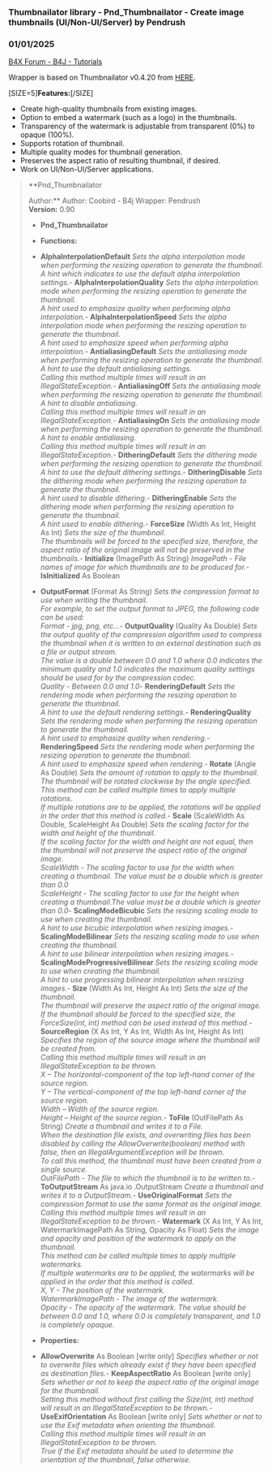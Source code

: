 ### Thumbnailator library - Pnd_Thumbnailator - Create image thumbnails (UI/Non-UI/Server) by Pendrush
### 01/01/2025
[B4X Forum - B4J - Tutorials](https://www.b4x.com/android/forum/threads/164895/)

Wrapper is based on Thumbnailator v0.4.20 from [HERE](https://github.com/coobird/thumbnailator).  
  
[SIZE=5]**Features:**[/SIZE]  

- Create high-quality thumbnails from existing images.
- Option to embed a watermark (such as a logo) in the thumbnails.
- Transparency of the watermark is adjustable from transparent (0%) to opaque (100%).
- Supports rotation of thumbnail.
- Multiple quality modes for thumbnail generation.
- Preserves the aspect ratio of resulting thumbnail, if desired.
- Work on UI/Non-UI/Server applications.

  
> **Pnd\_Thumbnailator  
>   
> Author:** Author: Coobird - B4j Wrapper: Pendrush  
> **Version:** 0.90  
>
> - **Pnd\_Thumbnailator**
>
> - **Functions:**
>
> - **AlphaInterpolationDefault**
> *Sets the alpha interpolation mode when performing the resizing operation to generate the thumbnail.  
>  A hint which indicates to use the default alpha interpolation settings.*- **AlphaInterpolationQuality**
> *Sets the alpha interpolation mode when performing the resizing operation to generate the thumbnail.  
>  A hint used to emphasize quality when performing alpha interpolation.*- **AlphaInterpolationSpeed**
> *Sets the alpha interpolation mode when performing the resizing operation to generate the thumbnail.  
>  A hint used to emphasize speed when performing alpha interpolation.*- **AntialiasingDefault**
> *Sets the antialiasing mode when performing the resizing operation to generate the thumbnail.  
>  A hint to use the default antialiasing settings.  
>  Calling this method multiple times will result in an IllegalStateException.*- **AntialiasingOff**
> *Sets the antialiasing mode when performing the resizing operation to generate the thumbnail.  
>  A hint to disable antialiasing.  
>  Calling this method multiple times will result in an IllegalStateException.*- **AntialiasingOn**
> *Sets the antialiasing mode when performing the resizing operation to generate the thumbnail.  
>  A hint to enable antialiasing.  
>  Calling this method multiple times will result in an IllegalStateException.*- **DitheringDefault**
> *Sets the dithering mode when performing the resizing operation to generate the thumbnail.  
>  A hint to use the default dithering settings.*- **DitheringDisable**
> *Sets the dithering mode when performing the resizing operation to generate the thumbnail.  
>  A hint used to disable dithering.*- **DitheringEnable**
> *Sets the dithering mode when performing the resizing operation to generate the thumbnail.  
>  A hint used to enable dithering.*- **ForceSize** (Width As Int, Height As Int)
> *Sets the size of the thumbnail.  
>  The thumbnails will be forced to the specified size, therefore, the aspect ratio of the original image will not be preserved in the thumbnails.*- **Initialize** (ImagePath As String)
> *ImagePath - File names of image for which thumbnails are to be produced for.*- **IsInitialized** As Boolean
> - **OutputFormat** (Format As String)
> *Sets the compression format to use when writing the thumbnail.  
>  For example, to set the output format to JPEG, the following code can be used:  
>  Format - jpg, png, etc…*- **OutputQuality** (Quality As Double)
> *Sets the output quality of the compression algorithm used to compress the thumbnail when it is written to an external destination such as a file or output stream.  
>  The value is a double between 0.0 and 1.0 where 0.0 indicates the minimum quality and 1.0 indicates the maximum quality settings should be used for by the compression codec.  
>  Quality - Between 0.0 and 1.0*- **RenderingDefault**
> *Sets the rendering mode when performing the resizing operation to generate the thumbnail.  
>  A hint to use the default rendering settings.*- **RenderingQuality**
> *Sets the rendering mode when performing the resizing operation to generate the thumbnail.  
>  A hint used to emphasize quality when rendering.*- **RenderingSpeed**
> *Sets the rendering mode when performing the resizing operation to generate the thumbnail.  
>  A hint used to emphasize speed when rendering.*- **Rotate** (Angle As Double)
> *Sets the amount of rotation to apply to the thumbnail.  
>  The thumbnail will be rotated clockwise by the angle specified.  
>  This method can be called multiple times to apply multiple rotations.  
>  If multiple rotations are to be applied, the rotations will be applied in the order that this method is called.*- **Scale** (ScaleWidth As Double, ScaleHeight As Double)
> *Sets the scaling factor for the width and height of the thumbnail.  
>  If the scaling factor for the width and height are not equal, then the thumbnail will not preserve the aspect ratio of the original image.  
>  ScaleWidth - The scaling factor to use for the width when creating a thumbnail. The value must be a double which is greater than 0.0  
>  ScaleHeight - The scaling factor to use for the height when creating a thumbnail.The value must be a double which is greater than 0.0*- **ScalingModeBicubic**
> *Sets the resizing scaling mode to use when creating the thumbnail.  
>  A hint to use bicubic interpolation when resizing images.*- **ScalingModeBilinear**
> *Sets the resizing scaling mode to use when creating the thumbnail.  
>  A hint to use bilinear interpolation when resizing images.*- **ScalingModeProgressiveBilinear**
> *Sets the resizing scaling mode to use when creating the thumbnail.  
>  A hint to use progressing bilinear interpolation when resizing images.*- **Size** (Width As Int, Height As Int)
> *Sets the size of the thumbnail.  
>  The thumbnail will preserve the aspect ratio of the original image.  
>  If the thumbnail should be forced to the specified size, the ForceSize(int, int) method can be used instead of this method.*- **SourceRegion** (X As Int, Y As Int, Width As Int, Height As Int)
> *Specifies the region of the source image where the thumbnail will be created from.  
>  Calling this method multiple times will result in an IllegalStateException to be thrown.  
>  X – The horizontal-component of the top left-hand corner of the source region.  
>  Y – The vertical-component of the top left-hand corner of the source region.  
>  Width – Width of the source region.  
>  Height – Height of the source region.*- **ToFile** (OutFilePath As String)
> *Create a thumbnail and writes it to a File.  
>  When the destination file exists, and overwriting files has been disabled by calling the AllowOverwrite(boolean) method with false, then an IllegalArgumentException will be thrown.  
>  To call this method, the thumbnail must have been created from a single source.  
>  OutFilePath - The file to which the thumbnail is to be written to.*- **ToOutputStream** As java.io .OutputStream
> *Create a thumbnail and writes it to a OutputStream.*- **UseOriginalFormat**
> *Sets the compression format to use the same format as the original image.  
>  Calling this method multiple times will result in an IllegalStateException to be thrown.*- **Watermark** (X As Int, Y As Int, WatermarkImagePath As String, Opacity As Float)
> *Sets the image and opacity and position of the watermark to apply on the thumbnail.  
>  This method can be called multiple times to apply multiple watermarks.  
>  If multiple watermarks are to be applied, the watermarks will be applied in the order that this method is called.  
>  X, Y - The position of the watermark.  
>  WatermarkImagePath - The image of the watermark.  
>  Opacity - The opacity of the watermark. The value should be between 0.0 and 1.0, where 0.0 is completely transparent, and 1.0 is completely opaque.*
> - **Properties:**
>
> - **AllowOverwrite** As Boolean [write only]
> *Specifies whether or not to overwrite files which already exist if they have been specified as destination files.*- **KeepAspectRatio** As Boolean [write only]
> *Sets whether or not to keep the aspect ratio of the original image for the thumbnail.  
>  Setting this method without first calling the Size(int, int) method will result in an IllegalStateException to be thrown.*- **UseExifOrientation** As Boolean [write only]
> *Sets whether or not to use the Exif metadata when orienting the thumbnail.  
>  Calling this method multiple times will result in an IllegalStateException to be thrown.  
>  True if the Exif metadata should be used to determine the orientation of the thumbnail, false otherwise.*